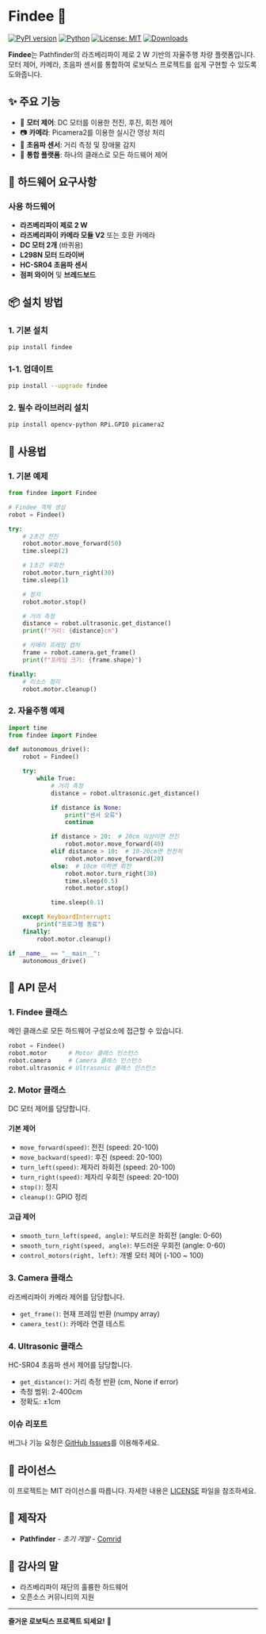 # Findee 🚗

[![PyPI version](https://badge.fury.io/py/findee.svg)](https://badge.fury.io/py/findee)
[![Python](https://img.shields.io/pypi/pyversions/findee.svg)](https://pypi.org/project/findee/)
[![License: MIT](https://img.shields.io/badge/License-MIT-yellow.svg)](https://opensource.org/licenses/MIT)
[![Downloads](https://pepy.tech/badge/findee)](https://pepy.tech/project/findee)

**Findee**는 Pathfinder의 라즈베리파이 제로 2 W 기반의 자율주행 차량 플랫폼입니다. 모터 제어, 카메라, 초음파 센서를 통합하여 로보틱스 프로젝트를 쉽게 구현할 수 있도록 도와줍니다.

## ✨ 주요 기능

- 🚗 **모터 제어**: DC 모터를 이용한 전진, 후진, 회전 제어
- 📷 **카메라**: Picamera2를 이용한 실시간 영상 처리
- 📡 **초음파 센서**: 거리 측정 및 장애물 감지
- 🎯 **통합 플랫폼**: 하나의 클래스로 모든 하드웨어 제어

## 🔧 하드웨어 요구사항

### 사용 하드웨어
- **라즈베리파이 제로 2 W**
- **라즈베리파이 카메라 모듈 V2** 또는 호환 카메라
- **DC 모터 2개** (바퀴용)
- **L298N 모터 드라이버**
- **HC-SR04 초음파 센서**
- **점퍼 와이어** 및 **브레드보드**

## 📦 설치 방법

### 1. 기본 설치
```bash
pip install findee
```
### 1-1. 업데이트
```bash
pip install --upgrade findee
```

### 2. 필수 라이브러리 설치
```bash
pip install opencv-python RPi.GPIO picamera2
```

## 🚀 사용법

### 1. 기본 예제
```python
from findee import Findee

# Findee 객체 생성
robot = Findee()

try:
    # 2초간 전진
    robot.motor.move_forward(50)
    time.sleep(2)

    # 1초간 우회전
    robot.motor.turn_right(30)
    time.sleep(1)

    # 정지
    robot.motor.stop()

    # 거리 측정
    distance = robot.ultrasonic.get_distance()
    print(f"거리: {distance}cm")

    # 카메라 프레임 캡처
    frame = robot.camera.get_frame()
    print(f"프레임 크기: {frame.shape}")

finally:
    # 리소스 정리
    robot.motor.cleanup()
```

### 2. 자율주행 예제
```python
import time
from findee import Findee

def autonomous_drive():
    robot = Findee()

    try:
        while True:
            # 거리 측정
            distance = robot.ultrasonic.get_distance()

            if distance is None:
                print("센서 오류")
                continue

            if distance > 20:  # 20cm 이상이면 전진
                robot.motor.move_forward(40)
            elif distance > 10:  # 10-20cm면 천천히
                robot.motor.move_forward(20)
            else:  # 10cm 이하면 회전
                robot.motor.turn_right(30)
                time.sleep(0.5)
                robot.motor.stop()

            time.sleep(0.1)

    except KeyboardInterrupt:
        print("프로그램 종료")
    finally:
        robot.motor.cleanup()

if __name__ == "__main__":
    autonomous_drive()
```

## 📖 API 문서

### 1. Findee 클래스
메인 클래스로 모든 하드웨어 구성요소에 접근할 수 있습니다.

```python
robot = Findee()
robot.motor      # Motor 클래스 인스턴스
robot.camera     # Camera 클래스 인스턴스
robot.ultrasonic # Ultrasonic 클래스 인스턴스
```

### 2. Motor 클래스
DC 모터 제어를 담당합니다.

#### 기본 제어
- `move_forward(speed)`: 전진 (speed: 20-100)
- `move_backward(speed)`: 후진 (speed: 20-100)
- `turn_left(speed)`: 제자리 좌회전 (speed: 20-100)
- `turn_right(speed)`: 제자리 우회전 (speed: 20-100)
- `stop()`: 정지
- `cleanup()`: GPIO 정리

#### 고급 제어
- `smooth_turn_left(speed, angle)`: 부드러운 좌회전 (angle: 0-60)
- `smooth_turn_right(speed, angle)`: 부드러운 우회전 (angle: 0-60)
- `control_motors(right, left)`: 개별 모터 제어 (-100 ~ 100)

### 3. Camera 클래스
라즈베리파이 카메라 제어를 담당합니다.

- `get_frame()`: 현재 프레임 반환 (numpy array)
- `camera_test()`: 카메라 연결 테스트

### 4. Ultrasonic 클래스
HC-SR04 초음파 센서 제어를 담당합니다.

- `get_distance()`: 거리 측정 반환 (cm, None if error)
- 측정 범위: 2-400cm
- 정확도: ±1cm


### 이슈 리포트
버그나 기능 요청은 [GitHub Issues](https://github.com/Comrid/findee/issues)를 이용해주세요.

## 📄 라이선스

이 프로젝트는 MIT 라이선스를 따릅니다. 자세한 내용은 [LICENSE](LICENSE) 파일을 참조하세요.

## 👥 제작자

- **Pathfinder** - *초기 개발* - [Comrid](https://github.com/Comrid)

## 🙏 감사의 말

- 라즈베리파이 재단의 훌륭한 하드웨어
- 오픈소스 커뮤니티의 지원

---

**즐거운 로보틱스 프로젝트 되세요!** 🚀